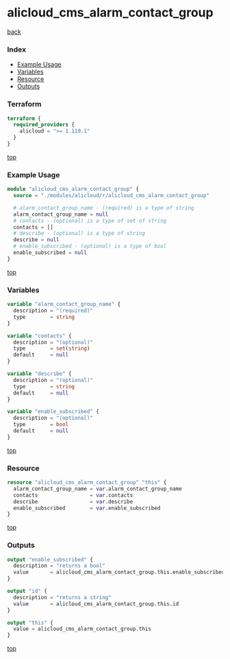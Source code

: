 # alicloud_cms_alarm_contact_group

[back](../alicloud.md)

### Index

- [Example Usage](#example-usage)
- [Variables](#variables)
- [Resource](#resource)
- [Outputs](#outputs)

### Terraform

```terraform
terraform {
  required_providers {
    alicloud = ">= 1.119.1"
  }
}
```

[top](#index)

### Example Usage

```terraform
module "alicloud_cms_alarm_contact_group" {
  source = "./modules/alicloud/r/alicloud_cms_alarm_contact_group"

  # alarm_contact_group_name - (required) is a type of string
  alarm_contact_group_name = null
  # contacts - (optional) is a type of set of string
  contacts = []
  # describe - (optional) is a type of string
  describe = null
  # enable_subscribed - (optional) is a type of bool
  enable_subscribed = null
}
```

[top](#index)

### Variables

```terraform
variable "alarm_contact_group_name" {
  description = "(required)"
  type        = string
}

variable "contacts" {
  description = "(optional)"
  type        = set(string)
  default     = null
}

variable "describe" {
  description = "(optional)"
  type        = string
  default     = null
}

variable "enable_subscribed" {
  description = "(optional)"
  type        = bool
  default     = null
}
```

[top](#index)

### Resource

```terraform
resource "alicloud_cms_alarm_contact_group" "this" {
  alarm_contact_group_name = var.alarm_contact_group_name
  contacts                 = var.contacts
  describe                 = var.describe
  enable_subscribed        = var.enable_subscribed
}
```

[top](#index)

### Outputs

```terraform
output "enable_subscribed" {
  description = "returns a bool"
  value       = alicloud_cms_alarm_contact_group.this.enable_subscribed
}

output "id" {
  description = "returns a string"
  value       = alicloud_cms_alarm_contact_group.this.id
}

output "this" {
  value = alicloud_cms_alarm_contact_group.this
}
```

[top](#index)